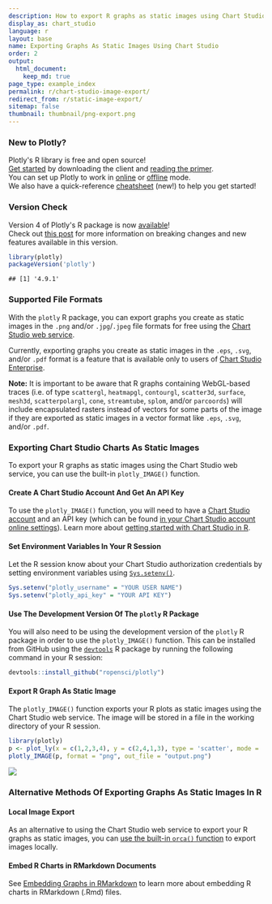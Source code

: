 ```yaml
---
description: How to export R graphs as static images using Chart Studio. 
display_as: chart_studio
language: r
layout: base
name: Exporting Graphs As Static Images Using Chart Studio
order: 2
output:
  html_document:
    keep_md: true
page_type: example_index
permalink: r/chart-studio-image-export/
redirect_from: r/static-image-export/
sitemap: false
thumbnail: thumbnail/png-export.png
---
```




### New to Plotly?

Plotly's R library is free and open source!<br>
[Get started](https://plot.ly/r/getting-started/) by downloading the client and [reading the primer](https://plot.ly/r/getting-started/).<br>
You can set up Plotly to work in [online](https://plot.ly/r/getting-started/#hosting-graphs-in-your-online-plotly-account) or [offline](https://plot.ly/r/offline/) mode.<br>
We also have a quick-reference [cheatsheet](https://images.plot.ly/plotly-documentation/images/r_cheat_sheet.pdf) (new!) to help you get started!

### Version Check

Version 4 of Plotly's R package is now [available](https://plot.ly/r/getting-started/#installation)!<br>
Check out [this post](http://moderndata.plot.ly/upgrading-to-plotly-4-0-and-above/) for more information on breaking changes and new features available in this version.


```r
library(plotly)
packageVersion('plotly')
```

```
## [1] '4.9.1'
```

### Supported File Formats

With the `plotly` R package, you can export graphs you create as static images in the `.png` and/or `.jpg`/`.jpeg` file formats for free using the [Chart Studio web service](https://chart-studio.plot.ly/create/#/). 

Currently, exporting graphs you create as static images in the `.eps`, `.svg`, and/or `.pdf` format is a feature that is available only to users of [Chart Studio Enterprise](https://plot.ly/online-chart-maker/).

**Note:** It is important to be aware that R graphs containing WebGL-based traces (i.e. of type `scattergl`, `heatmapgl`, `contourgl`, `scatter3d`, `surface`, `mesh3d`, `scatterpolargl`, `cone`, `streamtube`, `splom`, and/or `parcoords`) will include encapsulated rasters instead of vectors for some parts of the image if they are exported as static images in a vector format like `.eps`, `.svg`, and/or `.pdf`.

### Exporting Chart Studio Charts As Static Images

To export your R graphs as static images using the Chart Studio web service, you can use the built-in `plotly_IMAGE()` function. 

#### Create A Chart Studio Account And Get An API Key

To use the `plotly_IMAGE()` function, you will need to have a [Chart Studio account](https://chart-studio.plot.ly/Auth/login/?action=signup#/) and an API key (which can be found [in your Chart Studio account online settings](https://plot.ly/settings/api)). Learn more about [getting started with Chart Studio in R](https://plot.ly/r/getting-started-with-chart-studio). 

#### Set Environment Variables In Your R Session

Let the R session know about your Chart Studio authorization credentials by setting environment variables using [`Sys.setenv()`](https://www.rdocumentation.org/packages/base/versions/3.6.2/topics/Sys.setenv).


```r
Sys.setenv("plotly_username" = "YOUR USER NAME")
Sys.setenv("plotly_api_key" = "YOUR API KEY")
```

#### Use The Development Version Of The `plotly` R Package

You will also need to be using the development version of the `plotly` R package in order to use the `plotly_IMAGE()` function. This can be installed from GitHub using the [`devtools`](https://cran.r-project.org/web/packages/devtools/index.html) R package by running the following command in your R session:

```r
devtools::install_github("ropensci/plotly")
```

#### Export R Graph As Static Image

The `plotly_IMAGE()` function exports your R plots as static images using the Chart Studio web service. The image will be stored in a file in the working directory of your R session.


```r
library(plotly)
p <- plot_ly(x = c(1,2,3,4), y = c(2,4,1,3), type = 'scatter', mode = 'lines')
plotly_IMAGE(p, format = "png", out_file = "output.png")
```

![](https://images.plot.ly/plotly-documentation/images/output.png)

### Alternative Methods Of Exporting Graphs As Static Images In R

#### Local Image Export

As an alternative to using the Chart Studio web service to export your R graphs as static images, you can [use the built-in `orca()` function](https://plot.ly/r/image-export-orca) to export images locally. 

#### Embed R Charts in RMarkdown Documents

See [Embedding Graphs in RMarkdown](https://plot.ly/r/embedding-graphs-in-rmarkdown/) to learn more about embedding R charts in RMarkdown (.Rmd) files.

